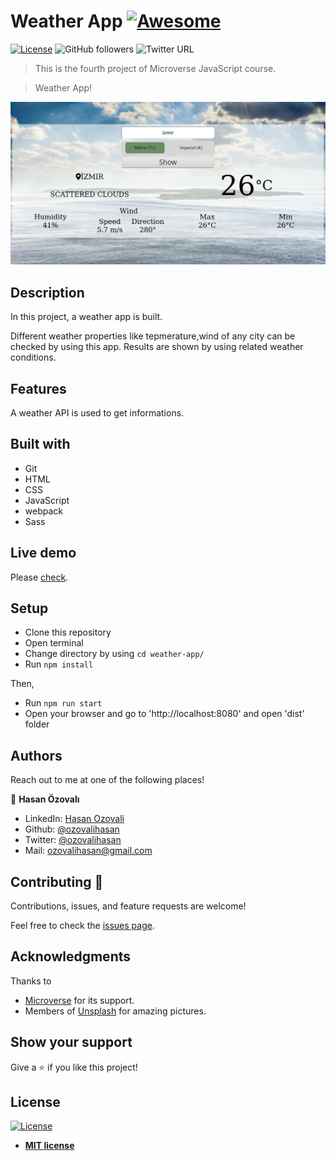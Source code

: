 # Weather App [![Awesome](https://cdn.rawgit.com/sindresorhus/awesome/d7305f38d29fed78fa85652e3a63e154dd8e8829/media/badge.svg)](https://github.com/ozovalihasan/weather-app/)

[![License](https://img.shields.io/badge/License-MIT-green.svg)]()
![GitHub followers](https://img.shields.io/github/followers/ozovalihasan?label=ozovalihasan&style=social)
![Twitter URL](https://img.shields.io/twitter/follow/ozovalihasan?label=Follow&style=social)

> This is the fourth project of Microverse JavaScript course.

> Weather App!

![weather-screenshot](./assets/screenshot-project.png)

## Description

In this project, a weather app is built.

Different weather properties like tepmerature,wind of any city can be checked by using this app. Results are shown by using related weather conditions.

## Features

A weather API is used to get informations.

## Built with

- Git
- HTML
- CSS
- JavaScript
- webpack
- Sass

## Live demo

Please [check](https://rawcdn.githack.com/ozovalihasan/weather-app/c5adf246fc184d015a934840f45c275a8d737d03/dist/index.html).

## Setup

- Clone this repository
- Open terminal
- Change directory by using `cd weather-app/`
- Run `npm install`

Then,

- Run `npm run start`
- Open your browser and go to 'http://localhost:8080' and open 'dist' folder

## Authors

Reach out to me at one of the following places!

👤 **Hasan Özovalı**

- LinkedIn: [Hasan Ozovali](https://www.linkedin.com/in/hasan-ozovali/)
- Github: [@ozovalihasan](https://github.com/ozovalihasan)
- Twitter: [@ozovalihasan](https://twitter.com/ozovalihasan)
- Mail: [ozovalihasan@gmail.com](ozovalihasan@gmail.com)

## Contributing 🤝

Contributions, issues, and feature requests are welcome!

Feel free to check the [issues page](https://github.com/ozovalihasan/weather-app/issues).

## Acknowledgments

Thanks to

- [Microverse](http://microverse.org/) for its support.
- Members of [Unsplash](https://unsplash.com/) for amazing pictures.

## Show your support

Give a ⭐️ if you like this project!

## License

[![License](http://img.shields.io/:license-mit-blue.svg?style=flat-square)](http://badges.mit-license.org)

- **[MIT license](http://opensource.org/licenses/mit-license.php)**
